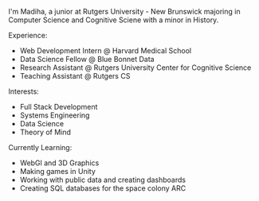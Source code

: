 I'm Madiha, a junior at Rutgers University - New Brunswick majoring in Computer Science and Cognitive Sciene with a minor in History.

Experience:
* Web Development Intern @ Harvard Medical School
* Data Science Fellow @ Blue Bonnet Data
* Research Assistant @ Rutgers University Center for Cognitive Science
* Teaching Assistant @ Rutgers CS

Interests:
* Full Stack Development
* Systems Engineering
* Data Science
* Theory of Mind

Currently Learning:
* WebGl and 3D Graphics
* Making games in Unity
* Working with public data and creating dashboards
* Creating SQL databases for the space colony ARC
<!---
madihabdul/madihabdul is a ✨ special ✨ repository because its `README.md` (this file) appears on your GitHub profile.
You can click the Preview link to take a look at your changes.
--->
